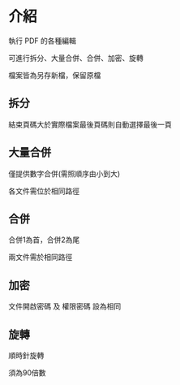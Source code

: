 # 介紹
執行 PDF 的各種編輯

可進行拆分、大量合併、合併、加密、旋轉

檔案皆為另存新檔，保留原檔

拆分
-
結束頁碼大於實際檔案最後頁碼則自動選擇最後一頁

大量合併
-
僅提供數字合併(需照順序由小到大)

各文件需位於相同路徑

合併
-
合併1為首，合併2為尾

兩文件需於相同路徑

加密
-
文件開啟密碼 及 權限密碼 設為相同

旋轉
-
順時針旋轉

須為90倍數
